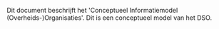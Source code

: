 Dit document beschrijft het 'Conceptueel Informatiemodel (Overheids-)Organisaties'. Dit is een conceptueel model van het
DSO.
